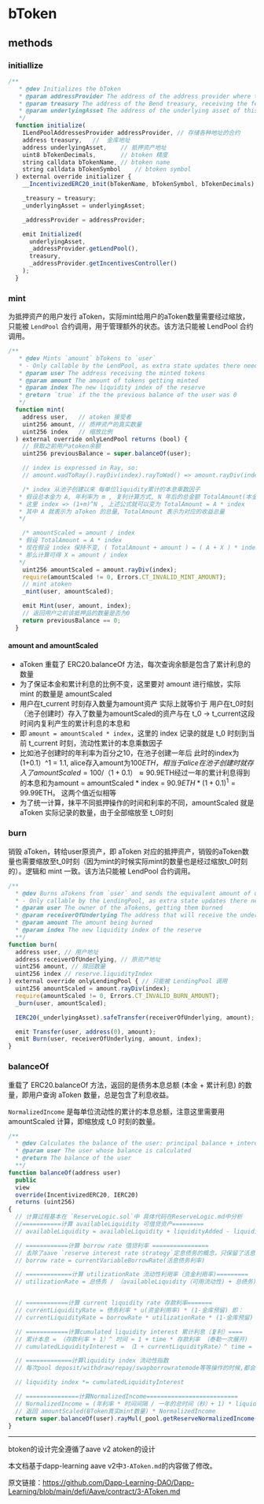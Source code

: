 # bToken

## methods

### initiallize

```javascript
/**
   * @dev Initializes the bToken
   * @param addressProvider The address of the address provider where this bToken will be used
   * @param treasury The address of the Bend treasury, receiving the fees on this bToken
   * @param underlyingAsset The address of the underlying asset of this bToken
   */
  function initialize(
    ILendPoolAddressesProvider addressProvider, // 存储各种地址的合约
    address treasury,   //  金库地址
    address underlyingAsset,    // 抵押资产地址
    uint8 bTokenDecimals,       // btoken 精度
    string calldata bTokenName, // btoken name
    string calldata bTokenSymbol    // btoken symbol
  ) external override initializer {
    __IncentivizedERC20_init(bTokenName, bTokenSymbol, bTokenDecimals);

    _treasury = treasury;
    _underlyingAsset = underlyingAsset;

    _addressProvider = addressProvider;

    emit Initialized(
      underlyingAsset,
      _addressProvider.getLendPool(),
      treasury,
      _addressProvider.getIncentivesController()
    );
  }
```

### mint

为抵押资产的用户发行 aToken，实际mint给用户的aToken数量需要经过缩放，只能被 `LendPool` 合约调用，用于管理额外的状态。该方法只能被 LendPool 合约调用。

```javascript
/**
   * @dev Mints `amount` bTokens to `user`
   * - Only callable by the LendPool, as extra state updates there need to be managed
   * @param user The address receiving the minted tokens
   * @param amount The amount of tokens getting minted
   * @param index The new liquidity index of the reserve
   * @return `true` if the the previous balance of the user was 0
   */
  function mint(
    address user,   // atoken 接受者
    uint256 amount, // 质押资产的真实数量
    uint256 index   // 缩放比例
  ) external override onlyLendPool returns (bool) {
    // 获取之前用户atoken余额
    uint256 previousBalance = super.balanceOf(user);

    // index is expressed in Ray, so:
    // amount.wadToRay().rayDiv(index).rayToWad() => amount.rayDiv(index)

    /* index 从池子创建以来 每单位liquidity累计的本息乘数因子
   * 假设总本金为 A, 年利率为 m , 复利计算方式, N 年后的总金额 TotalAmount(本金 + 利息总额) = A * (1+m)^N   
   * 这里 index => (1+m)^N , 上述公式就可以变为 TotalAmount = A * index
   * 其中 A 就表示为 aToken 的总量, TotalAmount 表示为对应的收益总量
   */

    /* amountScaled = amount / index
   * 假设 TotalAmount = A * index 
   * 现在假设 index 保持不变, ( TotalAmount + amount ) = ( A + X ) * index 要求其中X 的值  
   * 那么计算可得 X = amount / index
   */
    uint256 amountScaled = amount.rayDiv(index);
    require(amountScaled != 0, Errors.CT_INVALID_MINT_AMOUNT);
    // mint atoken
    _mint(user, amountScaled);

    emit Mint(user, amount, index);
    // 返回用户之前该抵押品的数量是否为0
    return previousBalance == 0;
  }
```

#### amount and amountScaled

- aToken 重载了 ERC20.balanceOf 方法，每次查询余额是包含了累计利息的数量
- 为了保证本金和累计利息的比例不变，这里要对 amount 进行缩放，实际 mint 的数量是 amountScaled
- 用户在t_current 时刻存入数量为amount资产 实际上就等价于 用户在t_0时刻（池子创建时）存入了数量为amountScaled的资产与在 t_0 -> t_current这段时间内复利产生的累计利息的本息和
- 即 `amount = amountScaled * index`，这里的 index 记录的就是 t_0 时刻到当前 t_current 时刻，流动性累计的本息乘数因子
- 比如池子创建时的年利率为百分之10，在池子创建一年后 此时的index为 (1+0.1）^1 = 1.1, alice存入amount为100$ETH，相当于alice在池子创建时就存入了amountScaled = 100 /（1+0.1）≈ 90.9$ETH经过一年的累计利息得到的本息和为amount = amountScaled * index = 90.9$ETH * (1+0.1)^1 = 99.99$ETH。 这两个值近似相等
- 为了统一计算，抹平不同抵押操作的时间和利率的不同，amountScaled 就是 aToken 实际记录的数量，由于全部缩放至 t_0时刻

### burn

销毁 aToken，转给user原资产，即 aToken 对应的抵押资产，销毁的aToken数量也需要缩放至t_0时刻（因为mint的时候实际mint的数量也是经过缩放t_0时刻的）。逻辑和 mint 一致。该方法只能被 LendPool 合约调用。

```javascript
/**
  * @dev Burns aTokens from `user` and sends the equivalent amount of underlying to `receiverOfUnderlying`
  * - Only callable by the LendingPool, as extra state updates there need to be managed
  * @param user The owner of the aTokens, getting them burned
  * @param receiverOfUnderlying The address that will receive the underlying
  * @param amount The amount being burned
  * @param index The new liquidity index of the reserve
  **/
function burn(
  address user, // 用户地址
  address receiverOfUnderlying, // 原资产地址
  uint256 amount, // 赎回数量
  uint256 index // reserve.liquidityIndex
) external override onlyLendingPool { // 只能被 LendingPool 调用
  uint256 amountScaled = amount.rayDiv(index);
  require(amountScaled != 0, Errors.CT_INVALID_BURN_AMOUNT);
  _burn(user, amountScaled);

  IERC20(_underlyingAsset).safeTransfer(receiverOfUnderlying, amount);

  emit Transfer(user, address(0), amount);
  emit Burn(user, receiverOfUnderlying, amount, index);
}
```

### balanceOf

重载了 ERC20.balanceOf 方法，返回的是债务本息总额 (本金 + 累计利息) 的数量，即用户查询 aToken 数量，总是包含了利息收益。

`NormalizedIncome` 是每单位流动性的累计的本息总额，注意这里需要用 amountScaled 计算，即缩放成 t_0 时刻的数量。

```javascript
/**
  * @dev Calculates the balance of the user: principal balance + interest generated by the principal
  * @param user The user whose balance is calculated
  * @return The balance of the user
  **/
function balanceOf(address user)
  public
  view
  override(IncentivizedERC20, IERC20)
  returns (uint256)
{
  // 计算过程基本在 `ReserveLogic.sol`中 具体代码在ReserveLogic.md中分析
  //===========计算 availableLiquidity 可借贷资产=========
  // availableLiquidity = availableLiquidity + liquidityAdded - liquidityTaken;

  // ============计算 borrow rate 借贷利率 ================
  // 去除了aave `reserve interest rate strategy`定息债务的概念，只保留了活息债务 因此不再有加权借贷利率的概念, 即：
  // borrow rate = currentVariableBorrowRate(活息债务利率)

  // =============计算 utilizationRate 流动性利用率（资金利用率)=========
  // utilizationRate = 总债务 / （availableLiquidity（可用流动性) + 总债务)


  // ============计算 current liquidity rate 存款利率=======
  // currentLiquidityRate = 债务利率 * u(资金利用率) * (1-金库预留) 即： 
  // currentLiquidityRate = borrowRate * utilizationRate * (1-金库预留)

  // ============计算cumulated liquidity interest 累计利息（复利）====
  // 累计本息 = （存款利率 + 1）^ 时间 ≈ 1 + time * 存款利率 （泰勒一次展开)
  // cumulatedLiquidityInterest = （1 + currentLiquidityRate）^ time = 1 + time * currentLiquidityRate）

  // =============计算liquidity index 流动性指数
  // 每次pool deposit/withdraw/repay/swapborrowratemode等等操作的时候,都会更新

  // liquidity index *= cumulatedLiquidityInterest

  // ===============计算NormalizedIncome==========================
  // NormalizedIncome = (年利率 * 时间间隔 / 一年的总时间（秒）+ 1) * liquidityIndex
  // 返回 amountScaled(BToken真实mint数量) * NormalizedIncome
  return super.balanceOf(user).rayMul(_pool.getReserveNormalizedIncome(_underlyingAsset));
}
```

---

btoken的设计完全遵循了aave v2 atoken的设计

本文档基于dapp-learning aave v2中`3-AToken.md`的内容做了修改。

原文链接：https://github.com/Dapp-Learning-DAO/Dapp-Learning/blob/main/defi/Aave/contract/3-AToken.md